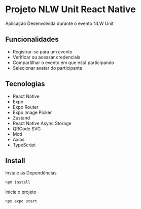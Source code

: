# Projeto NLW Unit React Native

Aplicação Desenvolvida durante o evento NLW Unit 

## Funcionalidades
- Registrar-se para um evento
- Verificar ou acessar credenciais
- Compartilhar o evento em que está participando
- Selecionar avatar do participante



## Tecnologias

- React Native
- Expo
- Expo Router
- Expo Image Picker
- Zustand
- React Native Async Storage
- QRCode SVG
- Moti
- Axios
- TypeScript

## Install

Instale as Dependências 

```bash
npm install
```
Inicie o projeto
```bash
npx expo start
```
